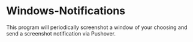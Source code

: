 # Windows-Notifications
This program will periodically screenshot a window of your choosing and send a screenshot notification via Pushover.
